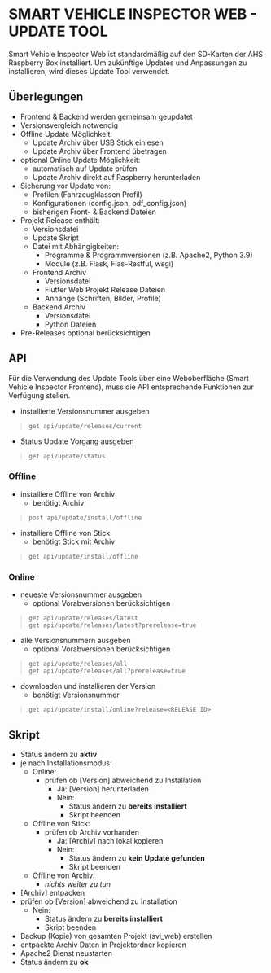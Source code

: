 # SMART VEHICLE INSPECTOR WEB - UPDATE TOOL
Smart Vehicle Inspector Web ist standardmäßig auf den SD-Karten der AHS Raspberry Box installiert. Um zukünftige Updates und Anpassungen zu installieren, wird dieses Update Tool verwendet.

## Überlegungen
- Frontend & Backend werden gemeinsam geupdatet
- Versionsvergleich notwendig
- Offline Update Möglichkeit:
  - Update Archiv über USB Stick einlesen
  - Update Archiv über Frontend übetragen
- optional Online Update Möglichkeit:
  - automatisch auf Update prüfen
  - Update Archiv direkt auf Raspberry herunterladen
- Sicherung vor Update von:
  - Profilen (Fahrzeugklassen Profil)
  - Konfigurationen (config.json, pdf_config.json)
  - bisherigen Front- & Backend Dateien
- Projekt Release enthält:
  - Versionsdatei
  - Update Skript
  - Datei mit Abhängigkeiten:
    - Programme & Programmversionen (z.B. Apache2, Python 3.9)
    - Module (z.B. Flask, Flas-Restful, wsgi)
  - Frontend Archiv
    - Versionsdatei
    - Flutter Web Projekt Release Dateien
    - Anhänge (Schriften, Bilder, Profile)
  - Backend Archiv
    - Versionsdatei
    - Python Dateien
- Pre-Releases optional berücksichtigen

## API
Für die Verwendung des Update Tools über eine Weboberfläche (Smart Vehicle Inspector Frontend), muss die API entsprechende Funktionen zur Verfügung stellen.

- installierte Versionsnummer ausgeben

> `get api/update/releases/current`

- Status Update Vorgang ausgeben

> `get api/update/status`

### Offline
- installiere Offline von Archiv 
  - benötigt Archiv

> `post api/update/install/offline`

- installiere Offline von Stick
  - benötigt Stick mit Archiv

> `get api/update/install/offline`

### Online
- neueste Versionsnummer ausgeben
  - optional Vorabversionen berücksichtigen

> `get api/update/releases/latest`\
> `get api/update/releases/latest?prerelease=true`

- alle Versionsnummern ausgeben
  - optional Vorabversionen berücksichtigen

> `get api/update/releases/all`\
> `get api/update/releases/all?prerelease=true`

- downloaden und installieren der Version
  - benötigt Versionsnummer

> `get api/update/install/online?release=<RELEASE ID>`

## Skript
- Status ändern zu **aktiv**
- je nach Installationsmodus:
  - Online:
    - prüfen ob [Version] abweichend zu Installation
      - Ja: [Version] herunterladen
      - Nein: 
        - Status ändern zu **bereits installiert**
        - Skript beenden
  - Offline von Stick:
    - prüfen ob Archiv vorhanden
      - Ja: [Archiv] nach lokal kopieren
      - Nein: 
        - Status ändern zu **kein Update gefunden**
        - Skript beenden
  - Offline von Archiv:
    - *nichts weiter zu tun*
- [Archiv] entpacken
- prüfen ob [Version] abweichend zu Installation
  - Nein: 
    - Status ändern zu **bereits installiert**
    - Skript beenden
- Backup (Kopie) von gesamten Projekt (svi_web) erstellen
- entpackte Archiv Daten in Projektordner kopieren
- Apache2 Dienst neustarten
- Status ändern zu **ok**